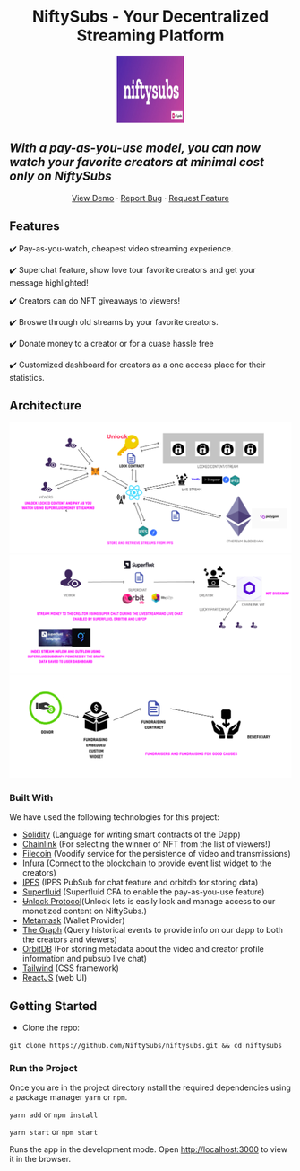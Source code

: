 <h1 align="center">NiftySubs - Your Decentralized Streaming Platform</h1>

<p align="center">
  <a href="https://github.com/niftysubs/niftysubs">
    <img src="./src/assets/Frame 1.png" alt="Logo" width="120" height="120">
  </a>

  </p>

## _With a pay-as-you-use model, you can now watch your favorite creators at minimal cost only on NiftySubs_

<p align="center">
    <a href="https://www.niftysubs.com/">View Demo</a>
    ·
    <a href="https://github.com/NiftySubs/niftysubs/issues">Report Bug</a>
    ·
    <a href="https://github.com/NiftySubs/niftysubs/issues">Request Feature</a>
  </p>

##  Features

<p> ✔️ Pay-as-you-watch, cheapest video streaming experience. </p>
<p> ✔️ Superchat feature, show love tour favorite creators and get your message highlighted! </p>
<p> ✔️ Creators can do NFT giveaways to viewers!  </p>
<p> ✔️ Broswe through old streams by your favorite creators. </p>
<p> ✔️ Donate money to a creator or for a cuase hassle free </p>
<p> ✔️ Customized dashboard for creators as a one access place for their statistics. </p>


## Architecture

![Flow of Control](./src/assets/architecture1.png)
![Flow of Build of Network](./src/assets/architecture2.png)
![Dataset Info](./src/assets/architecture3.png)

### Built With
We have used the following technologies for this project:
* [Solidity](https://docs.soliditylang.org/en/v0.8.3/) (Language for writing smart contracts of the Dapp)
* [Chainlink](https://chain.link/) (For selecting the winner of NFT from the list of viewers!)
* [Filecoin](https://filecoin.io/) (Voodify service for the persistence of video and transmissions)
* [Infura](https://infura.io/) (Connect to the blockchain to provide event list widget to the creators)
* [IPFS](https://ipfs.io/) (IPFS PubSub for chat feature and orbitdb for storing data)
* [Superfluid](https://www.superfluid.finance/) (Superfluid CFA to enable the pay-as-you-use feature)
* [Ʉnlock Protocol](https://unlock-protocol.com/)(Unlock lets is easily lock and manage access to our monetized content on NiftySubs.)
* [Metamask](https://metamask.io) (Wallet Provider)
* [The Graph](https://thegraph.com/) (Query historical events to provide info on our dapp to both the creators and viewers)
* [OrbitDB](https://orbitdb.org/) (For storing metadata about the video and creator profile information and pubsub live chat)
* [Tailwind](https://tailwind.com) (CSS framework)
* [ReactJS](https://reactjs.org/) (web UI)

## Getting Started

* Clone the repo:

`git clone https://github.com/NiftySubs/niftysubs.git && cd niftysubs`

### Run the Project


Once you are in the project directory nstall the required dependencies using a package manager `yarn` or `npm`.

`yarn add` or `npm install`

`yarn start` or `npm start`

Runs the app in the development mode.
Open [http://localhost:3000](http://localhost:3000) to view it in the browser.











<!-- # Getting Started with Create React App

This project was bootstrapped with [Create React App](https://github.com/facebook/create-react-app).

## Available Scripts

In the project directory, you can run:

### `npm start`

Runs the app in the development mode.\
Open [http://localhost:3000](http://localhost:3000) to view it in the browser.

The page will reload if you make edits.\
You will also see any lint errors in the console.

### `npm test`

Launches the test runner in the interactive watch mode.\
See the section about [running tests](https://facebook.github.io/create-react-app/docs/running-tests) for more information.

### `npm run build`

Builds the app for production to the `build` folder.\
It correctly bundles React in production mode and optimizes the build for the best performance.

The build is minified and the filenames include the hashes.\
Your app is ready to be deployed!

See the section about [deployment](https://facebook.github.io/create-react-app/docs/deployment) for more information.

### `npm run eject`

**Note: this is a one-way operation. Once you `eject`, you can’t go back!**

If you aren’t satisfied with the build tool and configuration choices, you can `eject` at any time. This command will remove the single build dependency from your project.

Instead, it will copy all the configuration files and the transitive dependencies (webpack, Babel, ESLint, etc) right into your project so you have full control over them. All of the commands except `eject` will still work, but they will point to the copied scripts so you can tweak them. At this point you’re on your own.

You don’t have to ever use `eject`. The curated feature set is suitable for small and middle deployments, and you shouldn’t feel obligated to use this feature. However we understand that this tool wouldn’t be useful if you couldn’t customize it when you are ready for it.

## Learn More

You can learn more in the [Create React App documentation](https://facebook.github.io/create-react-app/docs/getting-started).

To learn React, check out the [React documentation](https://reactjs.org/).

### Code Splitting

This section has moved here: [https://facebook.github.io/create-react-app/docs/code-splitting](https://facebook.github.io/create-react-app/docs/code-splitting)

### Analyzing the Bundle Size

This section has moved here: [https://facebook.github.io/create-react-app/docs/analyzing-the-bundle-size](https://facebook.github.io/create-react-app/docs/analyzing-the-bundle-size)

### Making a Progressive Web App

This section has moved here: [https://facebook.github.io/create-react-app/docs/making-a-progressive-web-app](https://facebook.github.io/create-react-app/docs/making-a-progressive-web-app)

### Advanced Configuration

This section has moved here: [https://facebook.github.io/create-react-app/docs/advanced-configuration](https://facebook.github.io/create-react-app/docs/advanced-configuration)

### Deployment

This section has moved here: [https://facebook.github.io/create-react-app/docs/deployment](https://facebook.github.io/create-react-app/docs/deployment)

### `npm run build` fails to minify

This section has moved here: [https://facebook.github.io/create-react-app/docs/troubleshooting#npm-run-build-fails-to-minify](https://facebook.github.io/create-react-app/docs/troubleshooting#npm-run-build-fails-to-minify) -->
